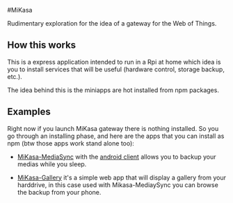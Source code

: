 #MiKasa

Rudimentary exploration for the idea of a gateway for the Web of Things.

## How this works

This is a express application intended to run in a Rpi at home which idea is you to install services that will be useful (hardware control, storage backup, etc.).

The idea behind this is the miniapps are hot installed from npm packages.

## Examples

Right now if you launch MiKasa gateway there is nothing installed. So you go through an installing phase, and here are the apps that you can install as npm (btw those apps work stand alone too):

- [MiKasa-MediaSync](https://github.com/mi-kasa/mikasa-mediasync) with the [android client](https://github.com/mi-kasa/android-media-sync) allows you to backup your medias while you sleep.

- [MiKasa-Gallery](https://github.com/mi-kasa/mikasa-gallery) it's a simple web app that will display a gallery from your harddrive, in this case used with Mikasa-MediaySync you can browse the backup from your phone.